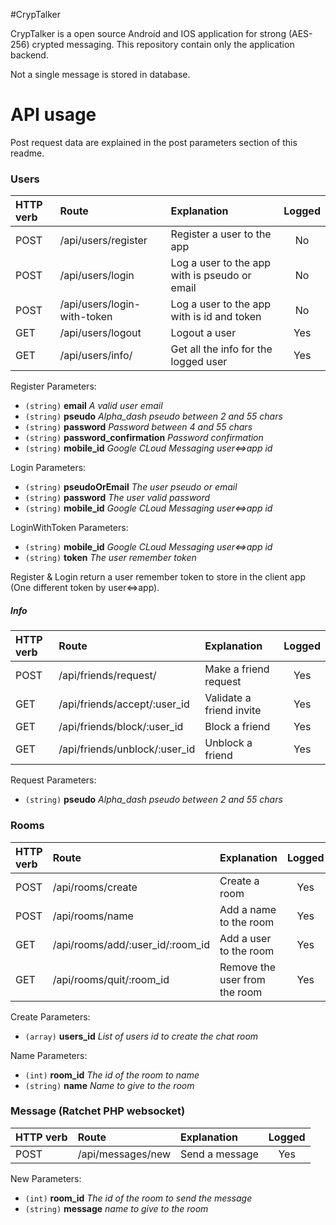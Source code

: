 #CrypTalker

CrypTalker is a open source Android and IOS application for strong (AES-256) crypted messaging. This repository contain only the application backend.

Not a single message is stored in database.

# API usage

Post request data are explained in the post parameters section of this readme.

### Users

| HTTP verb | Route                             | Explanation                                    | Logged |
|:----------|:----------------------------------|:-----------------------------------------------|:------:|
| POST      | /api/users/register               | Register a user to the app                     | No     |
| POST      | /api/users/login                  | Log a user to the app with is pseudo or email  | No     |
| POST      | /api/users/login-with-token       | Log a user to the app with is id and token     | No     |
| GET       | /api/users/logout                 | Logout a user                                  | Yes    |
| GET       | /api/users/info/                  | Get all the info for the logged user           | Yes    |

Register Parameters:
- `(string)` **email** *A valid user email*
- `(string)` **pseudo** *Alpha_dash pseudo between 2 and 55 chars*
- `(string)` **password** *Password between 4 and 55 chars*
- `(string)` **password_confirmation** *Password confirmation*
- `(string)` **mobile_id** *Google CLoud Messaging user<=>app id*

Login Parameters:
- `(string)` **pseudoOrEmail** *The user pseudo or email*
- `(string)` **password** *The user valid password*
- `(string)` **mobile_id** *Google CLoud Messaging user<=>app id*

LoginWithToken Parameters:
- `(string)` **mobile_id** *Google CLoud Messaging user<=>app id*
- `(string)` **token** *The user remember token*

Register & Login return a user remember token to store in the client app (One different token by user<=>app).

##### Info

| HTTP verb | Route                             | Explanation                                    | Logged |
|:----------|:----------------------------------|:-----------------------------------------------|:------:|
| POST      | /api/friends/request/             | Make a friend request                          | Yes    |
| GET       | /api/friends/accept/:user_id      | Validate a friend invite                       | Yes    |
| GET       | /api/friends/block/:user_id       | Block a friend                                 | Yes    |
| GET       | /api/friends/unblock/:user_id     | Unblock a friend                               | Yes    |

Request Parameters:
- `(string)` **pseudo** *Alpha_dash pseudo between 2 and 55 chars*

### Rooms

| HTTP verb | Route                             | Explanation                                    | Logged |
|:----------|:----------------------------------|:-----------------------------------------------|:------:|
| POST      | /api/rooms/create                 | Create a room                                  | Yes    |
| POST      | /api/rooms/name                   | Add a name to the room                         | Yes    |
| GET       | /api/rooms/add/:user_id/:room_id  | Add a user to the room                         | Yes    |
| GET       | /api/rooms/quit/:room_id          | Remove the user from the room                  | Yes    |

Create Parameters:
- `(array)` **users_id** *List of users id to create the chat room*

Name Parameters:
- `(int)` **room_id** *The id of the room to name*
- `(string)` **name** *Name to give to the room*

### Message (Ratchet PHP websocket)
| HTTP verb | Route                             | Explanation                                    | Logged |
|:----------|:----------------------------------|:-----------------------------------------------|:------:|
| POST      | /api/messages/new                 | Send a message                                 | Yes    |

New Parameters:
- `(int)` **room_id** *The id of the room to send the message*
- `(string)` **message** *name to give to the room*
